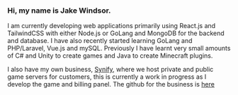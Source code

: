 ### Hi, my name is Jake Windsor.
I am currently developing web applications primarily using React.js and TailwindCSS with either Node.js or GoLang and MongoDB for the backend and database.
I have also recently started learning GoLang and PHP/Laravel, Vue.js and mySQL.
Previously I have learnt very small amounts of C# and Unity to create games and Java to create Minecraft plugins.

I also have my own business, [Synify](https://www.synify.net), where we host private and public game servers for customers, this is currently a work in progress as I develop the game and billing panel. The github for the business is [here](https://github.com/synify-ltd)
